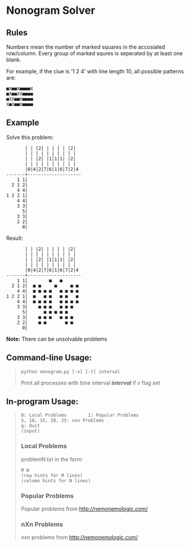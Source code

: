 Nonogram Solver
================
## Rules
Numbers mean the number of marked squares in the accosiated row/column.
Every group of marked squres is seperated by at least one blank.

For example, if the clue is '1 2 4' with line length 10,
all possible patterns are:
```
■X■■X■■■■X
■X■■XX■■■■
■XX■■X■■■■
X■X■■X■■■■
```
## Example

Solve this problem:
```
       | | |2| | | | | |2|
       | | | | | | | | | |
       | | |2| |1|1|1| |2|
       | | | | | | | | | |
       |0|4|2|7|6|1|6|7|2|4
-------+--------------------
    1 1|
  2 1 2|
    4 4|
1 2 2 1|
    4 4|
    3 3|
      5|
    3 3|
    2 2|
      0|
```


Result:
```
       | | |2| | | | | |2|
       | | | | | | | | | |
       | | |2| |1|1|1| |2|
       | | | | | | | | | |
       |0|4|2|7|6|1|6|7|2|4
-------+--------------------
    1 1|        ■   ■
  2 1 2|  ■ ■     ■     ■ ■
    4 4|  ■ ■ ■ ■   ■ ■ ■ ■
1 2 2 1|  ■   ■ ■   ■ ■   ■
    4 4|  ■ ■ ■ ■   ■ ■ ■ ■
    3 3|    ■ ■ ■   ■ ■ ■
      5|      ■ ■ ■ ■ ■
    3 3|    ■ ■ ■   ■ ■ ■
    2 2|    ■ ■       ■ ■
      0|
```

**Note:** There can be unsolvable problems

## Command-line Usage:
>```
>python nonogram.py [-v] [-t] interval
>```
>Print all processes with time interval ***interval*** if *v* flag set

## In-program Usage:
>```
>0: Local Problems        1: Popular Problems
>5, 10, 15, 20, 25: nxn Problems
>q: Quit
>(input)
>```
>### Local Problems
>problemN.txt in the form:
>```
>M N
>(row hints for M lines)
>(column hints for N lines)
>```
>
>### Popular Problems
>Popular problems from http://nemonemologic.com/
>
>### nXn Problems
>nxn problems from http://nemonemologic.com/
